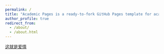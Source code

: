 ```yaml
---
permalink: /
title: "Academic Pages is a ready-to-fork GitHub Pages template for academic personal websites"
author_profile: true
redirect_from: 
  - /about/
  - /about.html
---
```



<a href="https://daacuaa.github.io/Awesome-Love-Code/Web/001/">这就是爱情</a>
